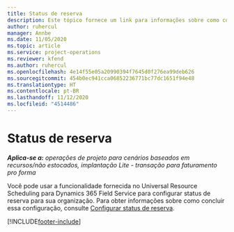 ```yaml
---
title: Status de reserva
description: Este tópico fornece um link para informações sobre como configurar status de reserva no Project Operations.
author: ruhercul
manager: Annbe
ms.date: 11/05/2020
ms.topic: article
ms.service: project-operations
ms.reviewer: kfend
ms.author: ruhercul
ms.openlocfilehash: 4e14f55e05a20990394f7645d0f276ea99deb626
ms.sourcegitcommit: 454b0ec941cca06852236771bc77dc1651f94e48
ms.translationtype: HT
ms.contentlocale: pt-BR
ms.lasthandoff: 11/12/2020
ms.locfileid: "4514486"
---
```

# <a name="booking-statuses"></a>Status de reserva

_**Aplica-se a:** operações de projeto para cenários baseados em recursos/não estocados, implantação Lite - transação para faturamento pro forma_

Você pode usar a funcionalidade fornecida no Universal Resource Scheduling para Dynamics 365 Field Service para configurar status de reserva para sua organização. Para obter informações sobre como concluir essa configuração, consulte [Configurar status de reserva](https://docs.microsoft.com/dynamics365/field-service/set-up-booking-statuses).


[!INCLUDE[footer-include](../includes/footer-banner.md)]